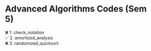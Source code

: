 # Advanced Algorithms Codes (Sem 5)

❌ 1. check_notation<br>
✅ 2. amortized_analysis<br>
❌ 3. randomized_quicksort<br>